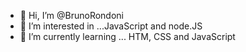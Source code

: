 - 👋 Hi, I’m @BrunoRondoni
- 👀 I’m interested in ...JavaScript and node.JS
- 🌱 I’m currently learning ... HTM, CSS and JavaScript
